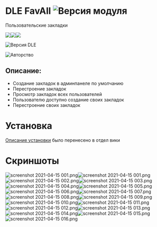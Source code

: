 # DLE FavAll ![Версия модуля](https://img.shields.io/github/manifest-json/v/Gokujo/dle_favall?color=success&filename=manifest.json&label=%D0%92%D0%B5%D1%80%D1%81%D0%B8%D1%8F&style=for-the-badge)

Пользовательские закладки

![](https://img.shields.io/github/downloads/Gokujo/dle_favall/total?label=Загрузок&style=flat-square)![](https://img.shields.io/github/release-date/Gokujo/dle_favall?label=%D0%94%D0%B0%D1%82%D0%B0%20%D0%BF%D1%83%D0%B1%D0%BB%D0%B8%D0%BA%D0%B0%D1%86%D0%B8%D0%B8&style=flat-square)![](https://img.shields.io/github/issues/Gokujo/dle_favall?color=red&label=%D0%9F%D1%80%D0%BE%D0%B1%D0%BB%D0%B5%D0%BC&style=flat-square)

![Версия DLE](https://img.shields.io/github/manifest-json/dle/Gokujo/dle_favall?color=orange&label=DLE&style=flat-square)

![Авторство](https://img.shields.io/github/manifest-json/author/Gokujo/dle_favall?label=%D0%A0%D0%B0%D0%B7%D1%80%D0%B0%D0%B1%D0%BE%D1%82%D1%87%D0%B8%D0%BA&style=flat-square)


## Описание:
- Создание закладок в админпанеле по умолчанию
- Перестроение закладок
- Просмотр закладок всех пользователей
- Пользователю доступно создание своих закладок
- Перестроение своих закладок

# Установка
[Описание установки](https://github.com/Gokujo/dle_favall/wiki/Установка) было перенесено в отдел вики

# Скриншоты
![screenshot 2021-04-15 001.png](screens/screenshot%202021-04-15%20001.png)![screenshot 2021-04-15 001.png](screens/screenshot%202021-04-15%20001.png)
![screenshot 2021-04-15 002.png](screens/screenshot%202021-04-15%20002.png)![screenshot 2021-04-15 003.png](screens/screenshot%202021-04-15%20003.png)![screenshot 2021-04-15 004.png](screens/screenshot%202021-04-15%20004.png)![screenshot 2021-04-15 005.png](screens/screenshot%202021-04-15%20005.png)![screenshot 2021-04-15 006.png](screens/screenshot%202021-04-15%20006.png)![screenshot 2021-04-15 007.png](screens/screenshot%202021-04-15%20007.png)![screenshot 2021-04-15 008.png](screens/screenshot%202021-04-15%20008.png)![screenshot 2021-04-15 009.png](screens/screenshot%202021-04-15%20009.png)![screenshot 2021-04-15 010.png](screens/screenshot%202021-04-15%20010.png)![screenshot 2021-04-15 011.png](screens/screenshot%202021-04-15%20011.png)![screenshot 2021-04-15 012.png](screens/screenshot%202021-04-15%20012.png)![screenshot 2021-04-15 013.png](screens/screenshot%202021-04-15%20013.png)![screenshot 2021-04-15 014.png](screens/screenshot%202021-04-15%20014.png)![screenshot 2021-04-15 015.png](screens/screenshot%202021-04-15%20015.png)![screenshot 2021-04-15 016.png](screens/screenshot%202021-04-15%20016.png)
